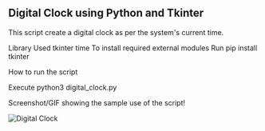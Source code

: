 ## Digital Clock using Python and Tkinter
This script create a digital clock as per the system's current time.

Library Used
tkinter
time
To install required external modules
Run pip install tkinter

How to run the script

Execute python3 digital_clock.py

Screenshot/GIF showing the sample use of the script!





![Digital Clock](https://user-images.githubusercontent.com/101042799/171201484-8d0327c0-c77f-4fb6-813f-a9bb5142e492.png)
